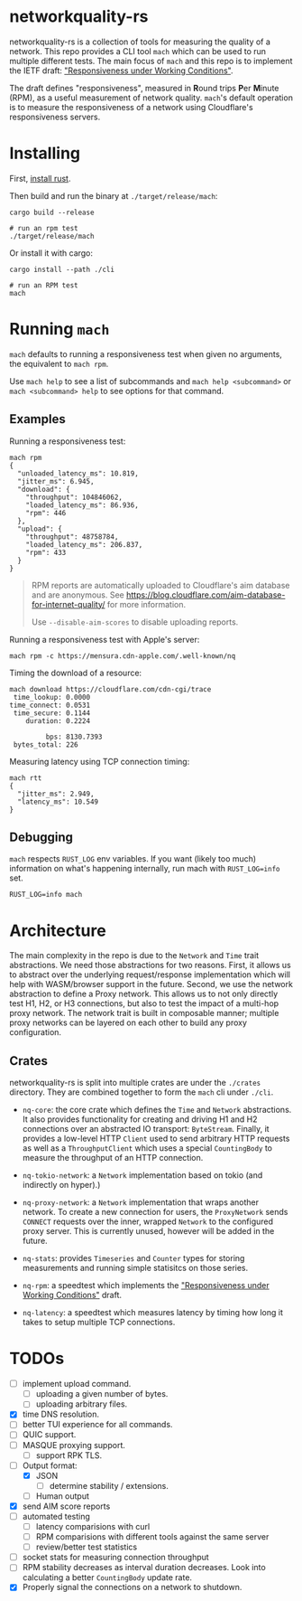 # networkquality-rs

networkquality-rs is a collection of tools for measuring the quality of a
network. This repo provides a CLI tool `mach` which can be used to run multiple
different tests. The main focus of `mach` and this repo is to implement the IETF
draft: ["Responsiveness under Working Conditions"](draft).

The draft defines "responsiveness", measured in **R**ound trips **P**er
**M**inute (RPM), as a useful measurement of network quality. `mach`'s default
operation is to measure the responsiveness of a network using Cloudflare's
responsiveness servers.

# Installing

First, [install rust](https://www.rust-lang.org/tools/install).

Then build and run the binary at `./target/release/mach`:

```shell
cargo build --release

# run an rpm test
./target/release/mach
```

Or install it with cargo:

```shell
cargo install --path ./cli

# run an RPM test
mach
```

# Running `mach`

`mach` defaults to running a responsiveness test when given no arguments, the
equivalent to `mach rpm`.

Use `mach help` to see a list of subcommands and `mach help <subcommand>` or
`mach <subcommand> help` to see options for that command.

## Examples

Running a responsiveness test:

```shell
mach rpm
{
  "unloaded_latency_ms": 10.819,
  "jitter_ms": 6.945,
  "download": {
    "throughput": 104846062,
    "loaded_latency_ms": 86.936,
    "rpm": 446
  },
  "upload": {
    "throughput": 48758784,
    "loaded_latency_ms": 206.837,
    "rpm": 433
  }
}
```

> RPM reports are automatically uploaded to Cloudflare's aim database and are
> anonymous. See https://blog.cloudflare.com/aim-database-for-internet-quality/
> for more information.
>
> Use `--disable-aim-scores` to disable uploading reports.

Running a responsiveness test with Apple's server:

```shell
mach rpm -c https://mensura.cdn-apple.com/.well-known/nq
```

Timing the download of a resource:

```shell
mach download https://cloudflare.com/cdn-cgi/trace
 time_lookup: 0.0000
time_connect: 0.0531
 time_secure: 0.1144
    duration: 0.2224

         bps: 8130.7393
 bytes_total: 226
```

Measuring latency using TCP connection timing:

```shell
mach rtt
{
  "jitter_ms": 2.949,
  "latency_ms": 10.549
}
```

## Debugging

`mach` respects `RUST_LOG` env variables. If you want (likely too much)
information on what's happening internally, run mach with `RUST_LOG=info` set.

```shell
RUST_LOG=info mach
```

# Architecture

The main complexity in the repo is due to the `Network` and `Time` trait
abstractions. We need those abstractions for two reasons. First, it allows us to
abstract over the underlying request/response implementation which will help
with WASM/browser support in the future. Second, we use the network abstraction
to define a Proxy network. This allows us to not only directly test H1, H2, or
H3 connections, but also to test the impact of a multi-hop proxy network. The
network trait is built in composable manner; multiple proxy networks can be
layered on each other to build any proxy configuration.

## Crates

networkquality-rs is split into multiple crates are under the `./crates`
directory. They are combined together to form the `mach` cli under `./cli`.

- `nq-core`: the core crate which defines the `Time` and `Network` abstractions.
  It also provides functionality for creating and driving H1 and H2 connections
  over an abstracted IO transport: `ByteStream`. Finally, it provides a
  low-level HTTP `Client` used to send arbitrary HTTP requests as well as a
  `ThroughputClient` which uses a special `CountingBody` to measure the
  throughput of an HTTP connection.

- `nq-tokio-network`: a `Network` implementation based on tokio (and indirectly
  on hyper).)

- `nq-proxy-network`: a `Network` implementation that wraps another network. To
  create a new connection for users, the `ProxyNetwork` sends `CONNECT` requests
  over the inner, wrapped `Network` to the configured proxy server. This is
  currently unused, however will be added in the future.

- `nq-stats`: provides `Timeseries` and `Counter` types for storing measurements
  and running simple statisitcs on those series.

- `nq-rpm`: a speedtest which implements the
  ["Responsiveness under Working Conditions"](draft) draft.

- `nq-latency`: a speedtest which measures latency by timing how long it takes
  to setup multiple TCP connections.

# TODOs

- [ ] implement upload command.
  - [ ] uploading a given number of bytes.
  - [ ] uploading arbitrary files.
- [x] time DNS resolution.
- [ ] better TUI experience for all commands.
- [ ] QUIC support.
- [ ] MASQUE proxying support.
  - [ ] support RPK TLS.
- [ ] Output format:
  - [x] JSON
    - [ ] determine stability / extensions.
  - [ ] Human output
- [x] send AIM score reports
- [ ] automated testing
  - [ ] latency comparisions with curl
  - [ ] RPM comparisions with different tools against the same server
  - [ ] review/better test statistics
- [ ] socket stats for measuring connection throughput
- [ ] RPM stability decreases as interval duration decreases. Look into
      calculating a better `CountingBody` update rate.
- [x] Properly signal the connections on a network to shutdown.

[draft]: https://datatracker.ietf.org/doc/html/draft-ietf-ippm-responsiveness-03
